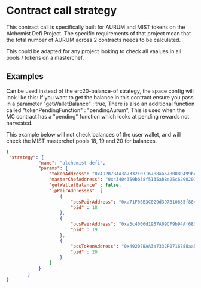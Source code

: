 # Contract call strategy

This contract call is specifically built for AURUM and MIST tokens on the Alchemist Defi Project. 
The specific requirements of that project mean that the total number of AURUM across 2 contracts needs to be calculated. 

This could be adapted for any project looking to check all vaalues in all pools / tokens on a masterchef. 

## Examples

Can be used instead of the erc20-balance-of strategy, the space config will look like this:
If you want to get the balance in this contract ensure you pass in a parameter "getWalletBalance" : true,
There is also an additional function called "tokenPendingFunction" : "pendingAurum",
This is used when the MC contract has a "pending" function which looks at pending rewards not harvested. 


This example below will not check balances of the user wallet, and will check the MIST masterchef pools 18, 19 and 20 for balances. 

```JSON
{
 "strategy": {
            "name": "alchemist-defi",
            "params": {
                "tokenAddress": "0x49207BAA3a7332F0716788aa57B088D499bcc104",
                "masterChefAddress": "0x43404359bb38f5135ab8e25c62902015a49a0074",                
                "getWalletBalance" : false,
                "lpPairAddresses": [
                    {                        
                        "pcsPairAddress": "0xa71F0BB3C029d397B10685f884A3523DA766827d",
                        "pid" : 18 
                    },                    
                    {                        
                        "pcsPairAddress": "0xa3c4006d1957A09CF9b94Af683877aBA03DF1eC9",
                        "pid" : 19 
                    },
                    {                        
                        "pcsTokenAddress": "0x49207BAA3a7332F0716788aa57B088D499bcc104",
                        "pid" : 20 
                    }
                ]
            }
        }
}
```
